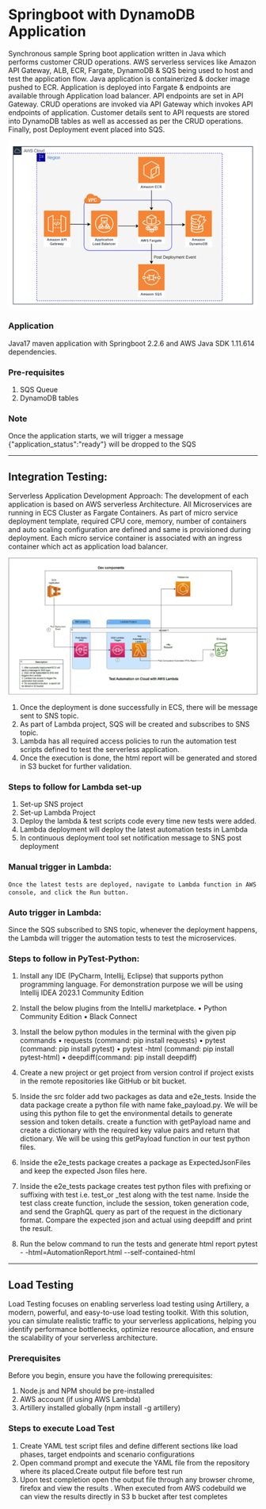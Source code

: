 # Springboot with DynamoDB Application
Synchronous sample Spring boot application written in Java which performs customer CRUD operations. AWS serverless services like Amazon API Gateway, ALB, ECR, Fargate, DynamoDB & SQS being used to host and test the application flow.
Java application is containerized & docker image pushed to ECR. Application is deployed into Fargate & endpoints are available through Application load balancer. API endpoints are set in API Gateway. CRUD operations are invoked via API Gateway which invokes API endpoints of application. Customer details sent to API requests are stored into DynamoDB tables as well as accessed as per the CRUD operations. Finally, post Deployment event placed into SQS.

![customer_crud_app.png](doc%2Fcustomer_crud_app.png)

### Application
Java17 maven application with Springboot 2.2.6 and AWS Java SDK 1.11.614 dependencies.

### Pre-requisites
1) SQS Queue
2) DynamoDB tables

### Note
Once the application starts, we will trigger a message {"application_status":"ready"} will be dropped to the SQS

_________________________________________________________________________________________________________
## Integration Testing:

Serverless Application Development Approach:
The development of each application is based on AWS serverless Architecture. All Microservices are running in ECS Cluster as Fargate Containers. As part of micro service deployment template, required CPU core, memory, number of containers and auto scaling configuration are defined and same is provisioned during deployment. Each micro service container is associated with an ingress container which act as application load balancer.

![AWS_Lambda.png](doc%2FAWS_Lambda.png)

1. Once the deployment is done successfully in ECS, there will be message sent to SNS topic. 
2. As part of Lambda project, SQS will be created and subscribes to SNS topic. 
3. Lambda has all required access policies to run the automation test scripts defined to test the serverless application. 
4. Once the execution is done, the html report will be generated and stored in S3 bucket for further validation. 

### Steps to follow for Lambda set-up
1.	Set-up SNS project
2.	Set-up Lambda Project
3.	Deploy the lambda & test scripts code every time new tests were added.
4.	Lambda deployment will deploy the latest automation tests in Lambda
5.	In continuous deployment tool set notification message to SNS post deployment

### Manual trigger in Lambda: 
    Once the latest tests are deployed, navigate to Lambda function in AWS console, and click the Run button.
### Auto trigger in Lambda: 
Since the SQS subscribed to SNS topic, whenever the deployment happens, the Lambda will trigger the automation tests to test the microservices. 

### Steps to follow in PyTest-Python:
1. Install any IDE (PyCharm, Intellij, Eclipse) that supports python programming language. For demonstration purpose we will be using Intellij IDEA 2023.1 Community Edition

2. Install the below plugins from the IntelliJ marketplace.
    •	Python Community Edition 
    •	Black Connect

3. Install the below python modules in the terminal with the given pip commands
    •	requests (command: pip install requests)
    •	pytest (command: pip install pytest)
    •	pytest -html (command: pip install pytest-html)
    •	deepdiff(command: pip install deepdiff)

4. Create a new project or get project from version control if project exists in the remote repositories like GitHub or bit bucket.

5. Inside the src folder add two packages as data and e2e_tests. Inside the data package create a python file with name fake_payload.py. We will be using this python file to get the environmental details to generate session and token details. create a function with getPayload name and create a dictionary with the required key value pairs and return that dictionary. We will be using this getPayload function in our test python files.

6. Inside the e2e_tests package creates a package as ExpectedJsonFiles and keep the expected Json files here.

7. Inside the e2e_tests package creates test python files with prefixing or suffixing with test i.e. test_or _test along with the test name. Inside the test class create function, include the session, token generation code, and send the GraphQL query as part of the request in the dictionary format. Compare the expected json and actual using deepdiff and print the result.
   
8. Run the below command to run the tests and generate html report
    pytest - -html=AutomationReport.html  --self-contained-html      

_________________________________________________________________________________________________________

## Load Testing

Load Testing focuses on enabling serverless load testing using Artillery, a modern, powerful, and easy-to-use load testing toolkit. With this solution, you can simulate realistic traffic to your serverless applications, helping you identify performance bottlenecks, optimize resource allocation, and ensure the scalability of your serverless architecture.

### Prerequisites
Before you begin, ensure you have the following prerequisites:

1. Node.js and NPM should be pre-installed
2. AWS account (if using AWS Lambda)
3. Artillery installed globally (npm install -g artillery)

### Steps to execute Load Test
1. Create YAML test script files and define different sections    like load phases, target endpoints and scenario configurations
2. Open command prompt and execute the YAML file from the repository where its placed.Create output file before test run
3. Upon test completion open the output file through any browser chrome, firefox and view the results . When executed from AWS codebuild we can view the results directly in S3  b   bucket after test completes 
